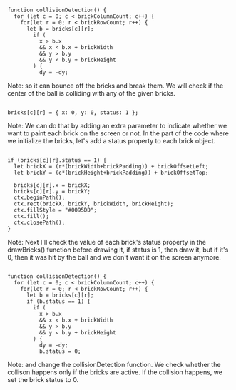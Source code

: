 <pre><code class="hljs" data-line-numbers="1-14" data-trim>
function collisionDetection() {
  for (let c = 0; c < brickColumnCount; c++) {
    for(let r = 0; r < brickRowCount; r++) {
      let b = bricks[c][r];
        if (
          x > b.x
          && x < b.x + brickWidth 
          && y > b.y 
          && y < b.y + brickHeight
        ) {
          dy = -dy;
</code></pre>
Note: so it can bounce off the bricks and break them. We will check if the center of the ball is colliding with any of the given bricks. 

<pre><code class="hljs" data-line-numbers="1" data-trim>
bricks[c][r] = { x: 0, y: 0, status: 1 };
</code></pre>
Note: We can do that by adding an extra parameter to indicate whether we want to paint each brick on the screen or not. In the part of the code where we initialize the bricks, let's add a status property to each brick object.

<pre><code class="hljs" data-line-numbers="1" data-trim>
if (bricks[c][r].status == 1) {
  let brickX = (r*(brickWidth+brickPadding)) + brickOffsetLeft;
  let brickY = (c*(brickHeight+brickPadding)) + brickOffsetTop;
  
  bricks[c][r].x = brickX;
  bricks[c][r].y = brickY;
  ctx.beginPath();
  ctx.rect(brickX, brickY, brickWidth, brickHeight);
  ctx.fillStyle = "#0095DD";
  ctx.fill();
  ctx.closePath();
}
</code></pre>
Note: Next I'll check the value of each brick's status property in the drawBricks() function before drawing it, if status is 1, then draw it, but if it's 0, then it was hit by the ball and we don't want it on the screen anymore. 

<pre><code class="hljs" data-line-numbers="5, 13" data-trim>
function collisionDetection() {
  for (let c = 0; c < brickColumnCount; c++) {
    for(let r = 0; r < brickRowCount; r++) {
      let b = bricks[c][r];
      if (b.status == 1) {
        if (
          x > b.x
          && x < b.x + brickWidth 
          && y > b.y 
          && y < b.y + brickHeight
        ) {
          dy = -dy;
          b.status = 0;
</code></pre>
Note: and change the collisionDetection function. We check whether the collison happens only if the bricks are active. If the collision happens, we set the brick status to 0.